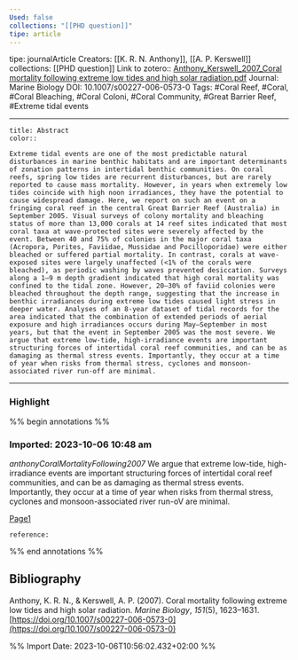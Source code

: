 ```yaml
---
Used: false
collections: "[[PHD question]]"
tipe: article
---
```

tipe: journalArticle
Creators: [[K. R. N. Anthony]], [[A. P. Kerswell]]
collections: [[PHD question]]
Link to zotero:: [Anthony_Kerswell_2007_Coral mortality following extreme low tides and high solar radiation.pdf](zotero://select/library/items/UA3MTGTL)
Journal: Marine Biology
DOI: 10.1007/s00227-006-0573-0
Tags: #Coral Reef, #Coral, #Coral Bleaching, #Coral Coloni, #Coral Community, #Great Barrier Reef, #Extreme tidal events

---
```ad-note
title: Abstract
color:: 

Extreme tidal events are one of the most predictable natural disturbances in marine benthic habitats and are important determinants of zonation patterns in intertidal benthic communities. On coral reefs, spring low tides are recurrent disturbances, but are rarely reported to cause mass mortality. However, in years when extremely low tides coincide with high noon irradiances, they have the potential to cause widespread damage. Here, we report on such an event on a fringing coral reef in the central Great Barrier Reef (Australia) in September 2005. Visual surveys of colony mortality and bleaching status of more than 13,000 corals at 14 reef sites indicated that most coral taxa at wave-protected sites were severely affected by the event. Between 40 and 75% of colonies in the major coral taxa (Acropora, Porites, Faviidae, Mussidae and Pocilloporidae) were either bleached or suffered partial mortality. In contrast, corals at wave-exposed sites were largely unaffected (<1% of the corals were bleached), as periodic washing by waves prevented desiccation. Surveys along a 1–9 m depth gradient indicated that high coral mortality was confined to the tidal zone. However, 20–30% of faviid colonies were bleached throughout the depth range, suggesting that the increase in benthic irradiances during extreme low tides caused light stress in deeper water. Analyses of an 8-year dataset of tidal records for the area indicated that the combination of extended periods of aerial exposure and high irradiances occurs during May–September in most years, but that the event in September 2005 was the most severe. We argue that extreme low-tide, high-irradiance events are important structuring forces of intertidal coral reef communities, and can be as damaging as thermal stress events. Importantly, they occur at a time of year when risks from thermal stress, cyclones and monsoon-associated river run-off are minimal.

```

---
### Highlight

%% begin annotations %%



### Imported: 2023-10-06 10:48 am

*anthonyCoralMortalityFollowing2007*
	We argue that extreme low-tide, high-irradiance events are important structuring forces of intertidal coral reef communities, and can be as damaging as thermal stress events. Importantly, they occur at a time of year when risks from thermal stress, cyclones and monsoon-associated river run-oV are minimal. 
	
[Page1](zotero://open-pdf/library/items/UA3MTGTL?page=1&a=3UXKYRHR)
	
	
	
	reference:


%% end annotations %%

## Bibliography

Anthony, K. R. N., & Kerswell, A. P. (2007). Coral mortality following extreme low tides and high solar radiation. _Marine Biology_, _151_(5), 1623–1631. [https://doi.org/10.1007/s00227-006-0573-0](https://doi.org/10.1007/s00227-006-0573-0)

%% Import Date: 2023-10-06T10:56:02.432+02:00 %%
